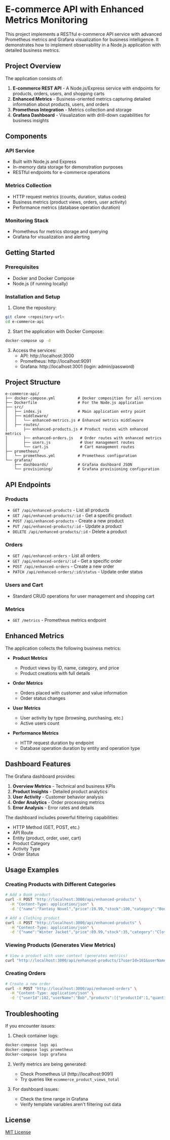 # E-commerce API with Enhanced Metrics Monitoring

This project implements a RESTful e-commerce API service with advanced Prometheus metrics and Grafana visualization for business intelligence. It demonstrates how to implement observability in a Node.js application with detailed business metrics.

## Project Overview

The application consists of:

1. **E-commerce REST API** - A Node.js/Express service with endpoints for products, orders, users, and shopping carts
2. **Enhanced Metrics** - Business-oriented metrics capturing detailed information about products, users, and orders
3. **Prometheus Integration** - Metrics collection and storage
4. **Grafana Dashboard** - Visualization with drill-down capabilities for business insights

## Components

### API Service
- Built with Node.js and Express
- In-memory data storage for demonstration purposes
- RESTful endpoints for e-commerce operations

### Metrics Collection
- HTTP request metrics (counts, duration, status codes)
- Business metrics (product views, orders, user activity)
- Performance metrics (database operation duration)

### Monitoring Stack
- Prometheus for metrics storage and querying
- Grafana for visualization and alerting

## Getting Started

### Prerequisites
- Docker and Docker Compose
- Node.js (if running locally)

### Installation and Setup

1. Clone the repository:
```bash
git clone <repository-url>
cd e-commerce-api
```

2. Start the application with Docker Compose:
```bash
docker-compose up -d
```

3. Access the services:
   - API: http://localhost:3000
   - Prometheus: http://localhost:9091
   - Grafana: http://localhost:3001 (login: admin/password)

## Project Structure

```
e-commerce-api/
├── docker-compose.yml          # Docker composition for all services
├── Dockerfile                  # For the Node.js application
├── src/
│   ├── index.js                # Main application entry point
│   ├── middleware/
│   │   └── enhanced-metrics.js # Enhanced metrics middleware
│   ├── routes/
│       ├── enhanced-products.js # Product routes with enhanced metrics
│       ├── enhanced-orders.js   # Order routes with enhanced metrics
│       ├── users.js             # User management routes
│       └── cart.js              # Cart management routes
├── prometheus/
│   └── prometheus.yml          # Prometheus configuration
└── grafana/
    ├── dashboards/             # Grafana dashboard JSON
    └── provisioning/           # Grafana provisioning configuration
```

## API Endpoints

### Products
- `GET /api/enhanced-products` - List all products
- `GET /api/enhanced-products/:id` - Get a specific product
- `POST /api/enhanced-products` - Create a new product
- `PUT /api/enhanced-products/:id` - Update a product
- `DELETE /api/enhanced-products/:id` - Delete a product

### Orders
- `GET /api/enhanced-orders` - List all orders
- `GET /api/enhanced-orders/:id` - Get a specific order
- `POST /api/enhanced-orders` - Create a new order
- `PATCH /api/enhanced-orders/:id/status` - Update order status

### Users and Cart
- Standard CRUD operations for user management and shopping cart

### Metrics
- `GET /metrics` - Prometheus metrics endpoint

## Enhanced Metrics

The application collects the following business metrics:

- **Product Metrics**
  - Product views by ID, name, category, and price
  - Product creations with full details
  
- **Order Metrics**
  - Orders placed with customer and value information
  - Order status changes
  
- **User Metrics**
  - User activity by type (browsing, purchasing, etc.)
  - Active users count

- **Performance Metrics**
  - HTTP request duration by endpoint
  - Database operation duration by entity and operation type

## Dashboard Features

The Grafana dashboard provides:

1. **Overview Metrics** - Technical and business KPIs
2. **Product Insights** - Detailed product analytics
3. **User Activity** - Customer behavior analysis
4. **Order Analytics** - Order processing metrics
5. **Error Analysis** - Error rates and details

The dashboard includes powerful filtering capabilities:
- HTTP Method (GET, POST, etc.)
- API Route
- Entity (product, order, user, cart)
- Product Category
- Activity Type
- Order Status

## Usage Examples

### Creating Products with Different Categories

```bash
# Add a Book product
curl -X POST "http://localhost:3000/api/enhanced-products" \
  -H "Content-Type: application/json" \
  -d '{"name":"Fantasy Novel","price":19.99,"stock":100,"category":"Books","userId":101,"userName":"Alice"}'

# Add a Clothing product
curl -X POST "http://localhost:3000/api/enhanced-products" \
  -H "Content-Type: application/json" \
  -d '{"name":"Winter Jacket","price":89.99,"stock":35,"category":"Clothing"}'
```

### Viewing Products (Generates View Metrics)

```bash
# View a product with user context (generates metrics)
curl "http://localhost:3000/api/enhanced-products/1?userId=101&userName=Alice"
```

### Creating Orders

```bash
# Create a new order
curl -X POST "http://localhost:3000/api/enhanced-orders" \
  -H "Content-Type: application/json" \
  -d '{"userId":102,"userName":"Bob","products":[{"productId":1,"quantity":2}],"totalAmount":1399.98}'
```

## Troubleshooting

If you encounter issues:

1. Check container logs:
```bash
docker-compose logs api
docker-compose logs prometheus
docker-compose logs grafana
```

2. Verify metrics are being generated:
   - Check Prometheus UI (http://localhost:9091)
   - Try queries like `ecommerce_product_views_total`

3. For dashboard issues:
   - Check the time range in Grafana
   - Verify template variables aren't filtering out data

## License

[MIT License](LICENSE)
